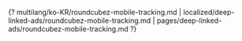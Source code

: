 {? multilang/ko-KR/roundcubez-mobile-tracking.md | localized/deep-linked-ads/roundcubez-mobile-tracking.md | pages/deep-linked-ads/roundcubez-mobile-tracking.md ?}
